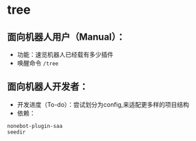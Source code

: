 # tree

## 面向机器人用户（Manual）：
* 功能：速览机器人已经载有多少插件
* 唤醒命令
`/tree`

## 面向机器人开发者：
* 开发进度（To-do）：<delete>尝试划分为config,来适配更多样的项目结构</delete>
* 依赖：
```
nonebot-plugin-saa
seedir
```
